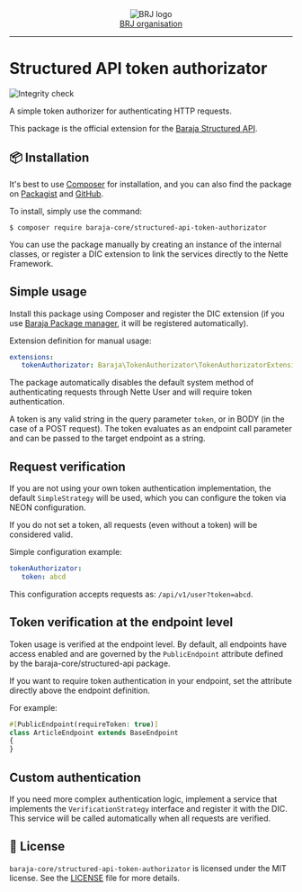 <div align='center'>
  <picture>
    <source media='(prefers-color-scheme: dark)' srcset='https://cdn.brj.app/images/brj-logo/logo-regular.png'>
    <img src='https://cdn.brj.app/images/brj-logo/logo-dark.png' alt='BRJ logo'>
  </picture>
  <br>
  <a href="https://brj.app">BRJ organisation</a>
</div>
<hr>

Structured API token authorizator
=================================

![Integrity check](https://github.com/baraja-core/structured-api-token-authorizator/workflows/Integrity%20check/badge.svg)

A simple token authorizer for authenticating HTTP requests.

This package is the official extension for the [Baraja Structured API](https://github.com/baraja-core/structured-api).

📦 Installation
---------------

It's best to use [Composer](https://getcomposer.org) for installation, and you can also find the package on
[Packagist](https://packagist.org/packages/baraja-core/structured-api-token-authorizator) and
[GitHub](https://github.com/baraja-core/structured-api-token-authorizator).

To install, simply use the command:

```shell
$ composer require baraja-core/structured-api-token-authorizator
```

You can use the package manually by creating an instance of the internal classes, or register a DIC extension to link the services directly to the Nette Framework.

Simple usage
------------

Install this package using Composer and register the DIC extension (if you use [Baraja Package manager](https://github.com/baraja-core/package-manager), it will be registered automatically).

Extension definition for manual usage:

```yaml
extensions:
   tokenAuthorizator: Baraja\TokenAuthorizator\TokenAuthorizatorExtension
```

The package automatically disables the default system method of authenticating requests through Nette User and will require token authentication.

A token is any valid string in the query parameter `token`, or in BODY (in the case of a POST request). The token evaluates as an endpoint call parameter and can be passed to the target endpoint as a string.

Request verification
--------------------

If you are not using your own token authentication implementation, the default `SimpleStrategy` will be used, which you can configure the token via NEON configuration.

If you do not set a token, all requests (even without a token) will be considered valid.

Simple configuration example:

```yaml
tokenAuthorizator:
   token: abcd
```

This configuration accepts requests as: `/api/v1/user?token=abcd`.

Token verification at the endpoint level
----------------------------------------

Token usage is verified at the endpoint level. By default, all endpoints have access enabled and are governed by the `PublicEndpoint` attribute defined by the baraja-core/structured-api package.

If you want to require token authentication in your endpoint, set the attribute directly above the endpoint definition.

For example:

```php
#[PublicEndpoint(requireToken: true)]
class ArticleEndpoint extends BaseEndpoint
{
}
```

Custom authentication
---------------------

If you need more complex authentication logic, implement a service that implements the `VerificationStrategy` interface and register it with the DIC. This service will be called automatically when all requests are verified.

📄 License
-----------

`baraja-core/structured-api-token-authorizator` is licensed under the MIT license. See the [LICENSE](https://github.com/baraja-core/structured-api-token-authorizator/blob/master/LICENSE) file for more details.
